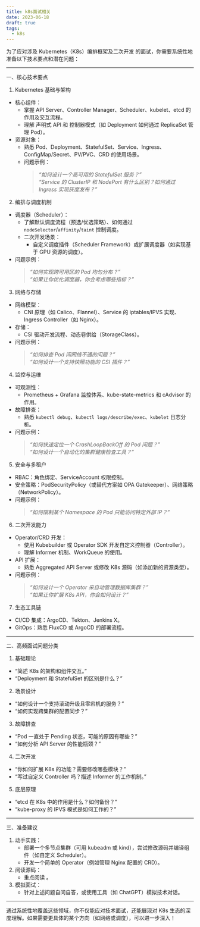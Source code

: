 ```yaml
---
title: k8s面试相关
date: 2023-06-18
draft: true
tags:
  - k8s
---
```

为了应对涉及 Kubernetes（K8s）编排框架及二次开发 的面试，你需要系统性地准备以下技术要点和潜在问题：

---

 一、核心技术要点
 1. Kubernetes 基础与架构
- 核心组件：  
  - 掌握 API Server、Controller Manager、Scheduler、kubelet、etcd 的作用及交互流程。  
  - 理解 声明式 API 和 控制器模式（如 Deployment 如何通过 ReplicaSet 管理 Pod）。  
- 资源对象：  
  - 熟悉 Pod、Deployment、StatefulSet、Service、Ingress、ConfigMap/Secret、PV/PVC、CRD 的使用场景。  
  - 问题示例：  
    > _“如何设计一个高可用的 StatefulSet 服务？”_  
    > _“Service 的 ClusterIP 和 NodePort 有什么区别？如何通过 Ingress 实现灰度发布？”_

 2. 编排与调度机制
- 调度器（Scheduler）：  
  - 了解默认调度流程（预选/优选策略）、如何通过 `nodeSelector`/`affinity`/`taint` 控制调度。  
  - 二次开发场景：  
    - 自定义调度插件（Scheduler Framework）或扩展调度器（如实现基于 GPU 资源的调度）。  
- 问题示例：  
  > _“如何实现跨可用区的 Pod 均匀分布？”_  
  > _“如果让你优化调度器，你会考虑哪些指标？”_

 3. 网络与存储
- 网络模型：  
  - CNI 原理（如 Calico、Flannel）、Service 的 iptables/IPVS 实现、Ingress Controller（如 Nginx）。  
- 存储：  
  - CSI 驱动开发流程、动态卷供给（StorageClass）。  
- 问题示例：  
  > _“如何排查 Pod 间网络不通的问题？”_  
  > _“如何设计一个支持快照功能的 CSI 插件？”_

 4. 监控与运维
- 可观测性：  
  - Prometheus + Grafana 监控体系、kube-state-metrics 和 cAdvisor 的作用。  
- 故障排查：  
  - 熟悉 `kubectl debug`、`kubectl logs/describe/exec`、`kubelet` 日志分析。  
- 问题示例：  
  > _“如何快速定位一个 CrashLoopBackOff 的 Pod 问题？”_  
  > _“如何设计一个自动化的集群健康检查工具？”_

 5. 安全与多租户
- RBAC：角色绑定、ServiceAccount 权限控制。  
- 安全策略：PodSecurityPolicy（或替代方案如 OPA Gatekeeper）、网络策略（NetworkPolicy）。  
- 问题示例：  
  > _“如何限制某个 Namespace 的 Pod 只能访问特定外部 IP？”_

 6. 二次开发能力
- Operator/CRD 开发：  
  - 使用 Kubebuilder 或 Operator SDK 开发自定义控制器（Controller）。  
  - 理解 Informer 机制、WorkQueue 的使用。  
- API 扩展：  
  - 熟悉 Aggregated API Server 或修改 K8s 源码（如添加新的资源类型）。  
- 问题示例：  
  > _“如何设计一个 Operator 来自动管理数据库集群？”_  
  > _“如果让你扩展 K8s API，你会如何设计？”_

 7. 生态工具链
- CI/CD 集成：ArgoCD、Tekton、Jenkins X。  
- GitOps：熟悉 FluxCD 或 ArgoCD 的部署流程。  

---

 二、高频面试问题分类
 1. 基础理论
- “简述 K8s 的架构和组件交互。”  
- “Deployment 和 StatefulSet 的区别是什么？”  

 2. 场景设计
- “如何设计一个支持滚动升级且零宕机的服务？”  
- “如何实现跨集群的配置同步？”  

 3. 故障排查
- “Pod 一直处于 Pending 状态，可能的原因有哪些？”  
- “如何分析 API Server 的性能瓶颈？”  

 4. 二次开发
- “你如何扩展 K8s 的功能？需要修改哪些模块？”  
- “写过自定义 Controller 吗？描述 Informer 的工作机制。”  

 5. 底层原理
- “etcd 在 K8s 中的作用是什么？如何备份？”  
- “kube-proxy 的 IPVS 模式是如何工作的？”  

---

 三、准备建议
1. 动手实践：  
   - 部署一个多节点集群（可用 kubeadm 或 kind），尝试修改源码并编译组件（如自定义 Scheduler）。  
   - 开发一个简单的 Operator（例如管理 Nginx 配置的 CRD）。  
2. 阅读源码：  
   - 重点阅读 。  
3. 模拟面试：  
   - 针对上述问题自问自答，或使用工具（如 ChatGPT）模拟技术对话。  

---

通过系统性地覆盖这些领域，你不仅能应对技术面试，还能展现对 K8s 生态的深度理解。如果需要更具体的某个方向（如网络或调度），可以进一步深入！